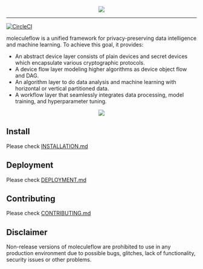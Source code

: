 <div align="center">
    <img src="docs/_static/logo-light.png">
</div>

---

[![CircleCI](https://dl.circleci.com/status-badge/img/gh/moleculeflow/moleculeflow/tree/main.svg?style=svg)](https://dl.circleci.com/status-badge/redirect/gh/moleculeflow/moleculeflow/tree/main)

moleculeflow is a unified framework for privacy-preserving data intelligence and machine learning. To achieve this goal,
it provides:

- An abstract device layer consists of plain devices and secret devices which encapsulate various cryptographic protocols.
- A device flow layer modeling higher algorithms as device object flow and DAG.
- An algorithm layer to do data analysis and machine learning with horizontal or vertical partitioned data.
- A workflow layer that seamlessly integrates data processing, model training, and hyperparameter tuning.

<div align="center">
    <img src="docs/_static/moleculeflow_arch.svg">
</div>

## Install

Please check [INSTALLATION.md](./INSTALLATION.md)

## Deployment

Please check [DEPLOYMENT.md](./DEPLOYMENT.md)

## Contributing

Please check [CONTRIBUTING.md](./CONTRIBUTING.md)

## Disclaimer
Non-release versions of moleculeflow are prohibited to use in any production environment due to possible bugs, glitches, lack of functionality, security issues or other problems.
